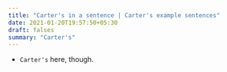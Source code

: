 ```yaml
---
title: "Carter's in a sentence | Carter's example sentences"
date: 2021-01-20T19:57:50+05:30
draft: falses
summary: "Carter's"
---
```

- `Carter's` here, though.
                 
